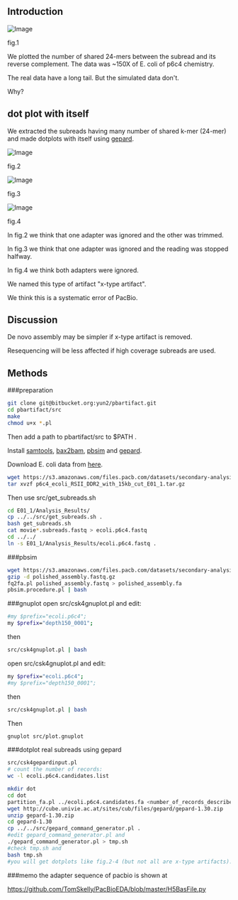## Introduction

![Image](./img/number_of_shared_kmers.png "fig.1")

fig.1

We plotted the number of shared 24-mers between the subread and its reverse complement. The data was ~150X of E. coli of p6c4 chemistry.

The real data have a long tail. But the simulated data don't.

Why?

## dot plot with itself

We extracted the subreads having many number of shared k-mer (24-mer) and made dotplots with itself using [gepard](http://cube.univie.ac.at/gepard).

![Image](./img/real_0003.png "fig.2")

fig.2

![Image](./img/real_0007.png "fig.3")

fig.3

![Image](./img/real_0049.png "fig.4")

fig.4

In fig.2 we think that one adapter was ignored and the other was trimmed.

In fig.3 we think that one adapter was ignored and the reading was stopped halfway.

In fig.4 we think both adapters were ignored.

We named this type of artifact "x-type artifact".

We think this is a systematic error of PacBio.

## Discussion

De novo assembly may be simpler if x-type artifact is removed.

Resequencing will be less affected if high coverage subreads are used.

## Methods

###preparation

```sh
git clone git@bitbucket.org:yun2/pbartifact.git
cd pbartifact/src
make
chmod u+x *.pl
```

Then add a path to pbartifact/src to $PATH .

Install [samtools](https://github.com/samtools/samtools),
[bax2bam](https://github.com/PacificBiosciences/bax2bam),
[pbsim](https://github.com/pfaucon/PBSIM-PacBio-Simulator)
and [gepard](http://cube.univie.ac.at/gepard).

Download E. coli data from [here](https://github.com/PacificBiosciences/DevNet/wiki/E.-coli-Bacterial-Assembly).

```sh
wget https://s3.amazonaws.com/files.pacb.com/datasets/secondary-analysis/e-coli-k12-P6C4/p6c4_ecoli_RSII_DDR2_with_15kb_cut_E01_1.tar.gz
tar xvzf p6c4_ecoli_RSII_DDR2_with_15kb_cut_E01_1.tar.gz
```

Then use src/get_subreads.sh

```sh
cd E01_1/Analysis_Results/
cp ../../src/get_subreads.sh .
bash get_subreads.sh
cat movie*.subreads.fastq > ecoli.p6c4.fastq
cd ../../
ln -s E01_1/Analysis_Results/ecoli.p6c4.fastq .
```

###pbsim
```sh
wget https://s3.amazonaws.com/files.pacb.com/datasets/secondary-analysis/e-coli-k12-P6C4/polished_assembly.fastq.gz
gzip -d polished_assembly.fastq.gz
fq2fa.pl polished_assembly.fastq > polished_assembly.fa
pbsim.procedure.pl | bash
```

###gnuplot
open src/csk4gnuplot.pl and edit:
```sh
#my $prefix="ecoli.p6c4";
my $prefix="depth150_0001";
```
then
```sh
src/csk4gnuplot.pl | bash
```

open src/csk4gnuplot.pl and edit:
```sh
my $prefix="ecoli.p6c4";
#my $prefix="depth150_0001";
```
then
```sh
src/csk4gnuplot.pl | bash
```

Then
```sh
gnuplot src/plot.gnuplot
```

###dotplot real subreads using gepard
```sh
src/csk4gepardinput.pl
# count the number of records:
wc -l ecoli.p6c4.candidates.list

mkdir dot
cd dot
partition_fa.pl ../ecoli.p6c4.candidates.fa <number_of_records_described_above> -p real
wget http://cube.univie.ac.at/sites/cub/files/gepard/gepard-1.30.zip
unzip gepard-1.30.zip
cd gepard-1.30
cp ../../src/gepard_command_generator.pl .
#edit gepard_command_generator.pl and
./gepard_command_generator.pl > tmp.sh
#check tmp.sh and
bash tmp.sh
#you will get dotplots like fig.2-4 (but not all are x-type artifacts).
```

###memo
the adapter sequence of pacbio is shown at

https://github.com/TomSkelly/PacBioEDA/blob/master/H5BasFile.py


